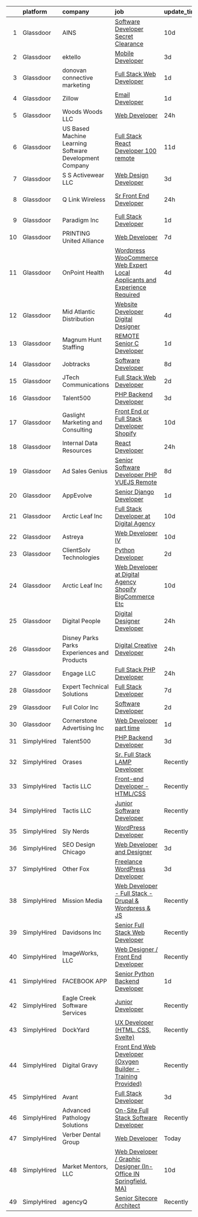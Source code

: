 

|    | platform    | company                                                | job                                                                                                                                                                                                                                                                                                                                                                                                                                                                                                                                                                                                                                                                                                                                                                                                                                                                                                                                                                                                                                                                                                                                                                                                                                                 | update_time   | location                        |
|---:|:------------|:-------------------------------------------------------|:----------------------------------------------------------------------------------------------------------------------------------------------------------------------------------------------------------------------------------------------------------------------------------------------------------------------------------------------------------------------------------------------------------------------------------------------------------------------------------------------------------------------------------------------------------------------------------------------------------------------------------------------------------------------------------------------------------------------------------------------------------------------------------------------------------------------------------------------------------------------------------------------------------------------------------------------------------------------------------------------------------------------------------------------------------------------------------------------------------------------------------------------------------------------------------------------------------------------------------------------------|:--------------|:--------------------------------|
|  1 | Glassdoor   | AINS                                                   | [Software Developer  Secret Clearance ](https://www.glassdoor.com/partner/jobListing.htm?pos=125&ao=1110586&s=58&guid=000001812d749c03a659acdd4d66ad56&src=GD_JOB_AD&t=SR&vt=w&ea=1&cs=1_c07c1652&cb=1654325026399&jobListingId=1007889100765&cpc=149B3D5996025BBA&jrtk=3-0-1g4mn97a9r0f8801-1g4mn97apk26b800-e6c9fd712f6d46f7--6NYlbfkN0Bcr26GrXoQrT0Vg7_C-8puRcYjYF07PKkszPacc_DnVIYYu5WKRhmp_eaMR9QWrlRJ_mPW_FzPClmIoJ7X9jN6nrNEhn3Vkn53xIxsZ1Pz7z7yhtTaGUrxtMSD6e7U84MyiQKGxJLwgdDbSOvuA81QyUuw40tUFKgSjPJHKrkTZNUVUfeiignpR5OtLTKwXjhb8Gpx7RFSzY2rdckjDMEtn8I765vInSBm91bxbrlhFk0hD21m36QkrsNbjMRTvV6v1D0ZbuvuIZLHm5RjLlIxHpe_mmGhWvRtTn9Hc_NnHMsb5HWR5p4NpFb--VoH7HSOg1ZQPEcM-4TsHNMwVOP8zAZISMPWcONIjpXtz29VkuCZTOFi2X8Bx72Y1wAT-Gax3bCiYhbhBqVVn_MYPcu6EqsMhnbNlUPtLAmMc5YWItQQTIPYtnSh9lK8Qcqvvli-plwD1HtaFqoR1B86CC122H3yv6Womg4HvgQhib6OU7QckWXSND0fK4Veb0n_J4ITsXLZrmZgOA%3D%3D)                                                                                                                                                                                                                                                                                                                                                        | 10d           | Remote                          |
|  2 | Glassdoor   | ektello                                                | [Mobile Developer](https://www.glassdoor.com/partner/jobListing.htm?pos=122&ao=1110586&s=58&guid=000001812d749c03a659acdd4d66ad56&src=GD_JOB_AD&t=SR&vt=w&ea=1&cs=1_33aca315&cb=1654325026399&jobListingId=1007905971078&cpc=663B5FE45D73772E&jrtk=3-0-1g4mn97a9r0f8801-1g4mn97apk26b800-80afdd8af822026f--6NYlbfkN0CLjQmfy67UqlWxJvyH5uxFrQGBFL1cdeZdgq-fUlKTljvii19VO40o9hODfeR06z4mhk9GpRvZDex5LB8Ymci47WRXt8vaihY4AblfBVb0bxqBwnDUzJYSUgFrDeDVWEorFxzmmNKcJzLXz0idSWhU2q7GkpYcTy7784qh_mLhorMKw8QAYJoMDVX8gSu2go-fjZPPJGMcHH9TE0X0cmrCVHBm7OaV38E2KrRKS7AZ9m4jOwxhyT_uWgKdmOphxe3iotA1GcquQet_yy0YNPpL7d3AiAfh2ZmDzA2bpRZcGST1WMjR3CZUfFJf7OKP3U9Vv2-1iomHg9D-4FKkISxgvO5Ge-eFIDC88sVnjTa5hUXWh1Y0T9gWV70jPEC7KYADPdYI19PBDPO4Mti7tJytGSihOmI1ZbdWA2UncnObU00hbTmZo5NIJhd99dfTICbFZUIfcpNZ5Ufzj7-nBA6XXVej6AiCwNOk6_L6hffQHyTryH_ijpUe0pKLn3jsC7VbSeWQ2qhEPw%3D%3D)                                                                                                                                                                                                                                                                                                                                                                             | 3d            | Charlotte, NC                   |
|  3 | Glassdoor   | donovan connective marketing                           | [Full Stack Web Developer](https://www.glassdoor.com/partner/jobListing.htm?pos=130&ao=1110586&s=58&guid=000001812d749c03a659acdd4d66ad56&src=GD_JOB_AD&t=SR&vt=w&ea=1&cs=1_4d5e1b74&cb=1654325026399&jobListingId=1007913347732&cpc=BBD63848FB84346C&jrtk=3-0-1g4mn97a9r0f8801-1g4mn97apk26b800-998da6f36034bfe4--6NYlbfkN0BsJGWDlraw8XeqfwaFuWyStT7l7koA8xkj7Ejg-XezmjomiK6CfSX2AmuU2xIH7be_hdok2KATMXepHemEZrKFUcVU5BuCThhRT5Relsnb9kGgcQL6yUKFN9YrviqKqhrMTNmMGlX9_z6HrDCIU0ALgagxZMPpjpwDuEcyNs2fYBoE8HJkD86QRplu_S3QOn9UmkbHVnpOulD797efcBwDILbp-4f6djHags6eQ-w3X8nxIa4ESPGwzrsH6Pnv4ihRCJsOwVbimYALs6sLPI5cohRWQmVuaDC9yTMXPl5LTAw-Vj9WRGbr1b-_mxrAjjCgsUTeerTvgG8Vo0kW9jTbRws4gqAazFJo3C9Pr-eAfqsd1Ur4ocD5sdfO9RHuvU0kbag44un-W8qvb4gJILVnlA_4xWI87e4e0cQ9aom4FMoqlFdjCG9v_VhrZ2Z9z-8Ksk3GdsGlvhoMBRF4J5WehzyNgYrdrhfwoYEcrlpBZDIuWDatnxTEP324prgz8X8%3D)                                                                                                                                                                                                                                                                                                                                                                                   | 1d            | Lititz, PA                      |
|  4 | Glassdoor   | Zillow                                                 | [Email Developer](https://www.glassdoor.com/partner/jobListing.htm?pos=109&ao=1110586&s=58&guid=000001812d749c03a659acdd4d66ad56&src=GD_JOB_AD&t=SR&vt=w&cs=1_33c29bd0&cb=1654325026397&jobListingId=1007914140809&cpc=F41FEAB56D215062&jrtk=3-0-1g4mn97a9r0f8801-1g4mn97apk26b800-d5a371a2296d9443--6NYlbfkN0ANMurRYyPEXg08u6OamUd1Mvhk-zhFSGYIZgoJR86UvYL2v6MoUqae-sD5DnU21vr3PQNu8ZSqa2obWZbktWxgr0g78Syxir6qFJq9FS2-QcG1zbH-ZdReyN6tfx4WDorKu6fRAqkaeyW2Vts6RUdmNBZQ99TRrPTVGAhRaKI308BHDLVipOHrYEs3FqCaTWSFoF6b6XZ48yiZCPT_qh3kqk9hA8pQpq_fEXb9BnYALsWNdz3u0CgFL3MpKCXtbkl78VWArApT7_iA9fcP8jfyjguOAepMpnzCQ8sk0oXgfUtnWlr-QXnshMV3MrX0bK3qmClhsHdkTV3wtQNX6IHDJKyHRu9MhTzBqAp2Sj4bJsjHXBAi5bRIqusXEtrzp038cWKn2JemDiDhuEzOQYtkicX5lr7laAgxe75OhdHJ6Rkt2wolp6PPBTRqgwjzK4iKRs9NPioCIlxR_nSXWpavHYJitk9mNR51XVFkf-ItzOrVkBz9kVtUIByWwz-Y0tK8pjHGIZ-AKn06_4-LwvmOo33ZLO7hO4XhWutYlhmJrlGH6SAtmJQ1pvgiIGYuhUxz7bJzVCBXf6gvvj4GKiIO-B8GmoBhxbJzbe1hemhMzTlQrz0fP1lSVFQilCwfWX75JUKmqfS9w3ZiRFwi7INIHBF2QJKTdMtn7shoW6WFj3CnRCsGZD5hEtELW7joAx2DXBBUorG3ZtIOqyzuvkpi8UkTn6ytn-QxQ38MXp9kMoR-uA0Od5M13xQ01wewXhbQCkoLrW85CMTpEu2CeFKnS2ISS4xjWLgq1udJaBMh9VLsJdNTrJA6DL4OOS9bLDDqT-RcJlcdugCtm32UZUwY5BR2tZ8r4yo0SXZh6p5t6hRnDKjIzS9M33D7SSDdcXE%3D) | 1d            | Remote                          |
|  5 | Glassdoor   | Woods   Woods LLC                                      | [Web Developer](https://www.glassdoor.com/partner/jobListing.htm?pos=124&ao=1110586&s=58&guid=000001812d749c03a659acdd4d66ad56&src=GD_JOB_AD&t=SR&vt=w&ea=1&cs=1_a819eb87&cb=1654325026399&jobListingId=1007915991955&cpc=AF02A54CD0F60729&jrtk=3-0-1g4mn97a9r0f8801-1g4mn97apk26b800-0eb1274849b25c7b--6NYlbfkN0BO3SNxvjMo2-0Sn7sp0Y2vearIcZeVR6chHfBA1t4ZAfzLMSWShPks-uxHp1vfUkWatOQrzQiIgRs1ZsJy8wixeMRq3c3GYB2jihiysNJ3TwU4HO6h6KQWa_qOVSURZnrLNZgkYWcSmMw3rgPO9QdJva5wSA6awwdE3ygnuzNU9apt8Q3tZq5j-KngPeFcw3YcvToaqDRDZv9yilj9KeE274uE-uRSdSIdrp2nnxf9fzrBwrKxlnhY43JCWuyuNh4H2gnLFcgOoLJgPJumS9ttYfOUkeIfm9mLArTq_bFdPCuRHsuJYnQe0zuce96kJxme-UqCindMgieGRjP2BmL_vNvyWcGgRMKzoqoC5fJ_CLRer390acmEIVV0-dM4gEsbwDx8vdYC063wTeldvPtt7_wQINleyRM7rLZZH04fi8F1wyItUVRA-V7wwtpax6Q4zQFWzE4r0Zzc7lQqP9iX-8xrcqdUF3ehH0fr2-WeuwDbX1hAF93XCXXry9puCaM3RVDZwWnKjA%3D%3D)                                                                                                                                                                                                                                                                                                                                                                                | 24h           | Evansville, IN                  |
|  6 | Glassdoor   | US Based Machine Learning Software Development Company | [Full Stack React Developer  100  remote ](https://www.glassdoor.com/partner/jobListing.htm?pos=129&ao=1110586&s=58&guid=000001812d749c03a659acdd4d66ad56&src=GD_JOB_AD&t=SR&vt=w&ea=1&cs=1_e175b22d&cb=1654325026399&jobListingId=1007885699412&cpc=75B6770C194DCF89&jrtk=3-0-1g4mn97a9r0f8801-1g4mn97apk26b800-ddc8e17717378d8f--6NYlbfkN0CSV-gn3IqUyQ72S4DWqRNAWMOMkRukKFbbT1DZK8ueMgLdEnb96pBUgjiwA2JbuNGF0SpPxIIV7B10Cj4WLKlTt1pzhImccnjro4QjdqfPh_EcNdlNbWK3fYQw_a9ygKSY3mMBiLpWTjHQaXpX3fHXhGbYyXvDrVYDS_01Mmg_m-mkTCuoTKVb7FVSkXJChXwPvRdymUXn035XmOlrTfLBeDz_B0x93mDzG04MGi4Ofiq4mFSwNOdVtt13YHUVb-cAuYVBY3aNMRcNiEyrTQLI4mbqJTGJKai_GpRkurhzjvnjgboIau4AZbj7LVpvcyyopJs3c8s1MqAc2vybpaPt-qoAgUKihMRyFbPqMt7o-svGQmZwAueRx2vsyqgWFnh5AQYtgWwEEPe7mvzLUHGZThm84pTNvRsfvE-sAIINmv-jyuvEIlzoJJxM4N9PQX6YS7P3sVJ7a01Dka6_vFZqJVp2AaspWq8FUuuJJtzO3U_gtIr1wvaruViVLGSl-F1omhDzdphVcInTt2qCLalt)                                                                                                                                                                                                                                                                                                                                                 | 11d           | Remote                          |
|  7 | Glassdoor   | S S Activewear LLC                                     | [Web Design Developer](https://www.glassdoor.com/partner/jobListing.htm?pos=101&ao=1110586&s=58&guid=000001812d749c03a659acdd4d66ad56&src=GD_JOB_AD&t=SR&vt=w&cs=1_fa4ea246&cb=1654325026395&jobListingId=1007907546318&cpc=AB75CEC7054B3AF3&jrtk=3-0-1g4mn97a9r0f8801-1g4mn97apk26b800-9a94e0e65c736bca--6NYlbfkN0Ajr136nt6A_LHOZ7dazkZBMRVGXfFx1UH3hXSlGZi78qV2vh4IIPaG56QxCFgA56Adpr9RaXdipIXu1R4bmSOvMziN5foyE-Hu6-wOJzorB798i-BTTof0WkY407sJ8JJ-b48jkEdELNvzxft-sRf5NMtJ6JiYIBRDHRpWroXbQqBaO_5kxxHvN-KYbt9H9FU-F8bCVWeed56PDkhqUEuRGHhHzWK0Nu3lZP0kPet2iRwACwaCwOfDb-EMyWgGqkFXsUVQqg4VOt3af47bvY75B_Qpb107KyhaA0ScS-Ttovwvejm3f9O8Cz8mvYdLCd-loyAM5bDCFh1gRE5RJ2FwuEgTf5QiY3tCEUkDwKDTm4fN6VsY7b1eKXBVRNePn3AQWatgzk6Jv8ghkY2nRwhHILlAlLK-E1ZskwINOt2Iy64Ia5FBLoeNcZ3TFWpTQlAecYaPXE_cGQ3L0uek0lywMunw6PwOJXDK5NdRQa_R6K-As9VVw0ZZQTHbP_Li0ki5tYZh2dBIvPQw4UTA79bZeRqZEguIW-v4sg3bA6_a4IsJhYWUpvEz8SssghZOEsKdijuC4fbddAl4qPgB8eV-sTAqqP0NhzW_hqx4F6YMyY84J-CCRhDdKas4ae50TPoLGHIY772yRVc9vtmqJvlh3UuixpbUa8zEsuUYHmLkgGeuCxCOLVxQPHKIarGitHvurfBbZfTotIBPrKiWfCDKw8Ug9Dhxq4TzGucRBbmQLhyqn2iIZNifI_p_WGhbqUc%3D)                                                                                                                            | 3d            | Bolingbrook, IL                 |
|  8 | Glassdoor   | Q Link Wireless                                        | [Sr  Front End Developer](https://www.glassdoor.com/partner/jobListing.htm?pos=105&ao=1110586&s=58&guid=000001812d749c03a659acdd4d66ad56&src=GD_JOB_AD&t=SR&vt=w&ea=1&cs=1_59a56214&cb=1654325026396&jobListingId=1007916559294&cpc=672A8611FAAE4E7A&jrtk=3-0-1g4mn97a9r0f8801-1g4mn97apk26b800-86db89ce91ad265f--6NYlbfkN0C1n-7uwLBmXreK9Hz04i1NaXR3ByHk8AHoFYtQOHcuclvoeboijQ3cj98tn6T2yyWIZ9kF6My1jRcivOek3492nYOkAzthD-Pg6LQ6h4bFgzHRMekovbVrfqeTQBPN998mfP1EZvlC5vvrhIbgT1NvwkZi3amRU2YyAwhxCnMd_YtBXeM-rY8JVRJHXFTt4eE3BxBjG026y9lCcBWPhVbmt3NM5gWoep3ELe2CtS0wCx9eBHsFCoVAU4p3NmiVJ9wzq8ysYnNkFAYpCQs_IR-1u7QBLKDwQmhSSQqUeew8NGh-FUXQY2NJSZKWnoQ9xKynimTi1bNc27182Y8Xh7huyWn9h6iBNndPYu_N1wSnMtsyZbPVgVSKl2nfTpbHw-4cluDuT6xSu2blFLWJAbWnquDvczTDMhCw1rR8LLozWQponKYtU0Jlj396rWr-Zqjh9lf0vPTT-8_-bXvGv-X3DWxwpWYcXtcNuB7o4LCD95hAntPSlEnxdWJHc5lrmLGqvn9yWx7Tng%3D%3D)                                                                                                                                                                                                                                                                                                                                                                      | 24h           | Fort Lauderdale, FL             |
|  9 | Glassdoor   | Paradigm  Inc                                          | [Full Stack Developer](https://www.glassdoor.com/partner/jobListing.htm?pos=104&ao=1110586&s=58&guid=000001812d749c03a659acdd4d66ad56&src=GD_JOB_AD&t=SR&vt=w&ea=1&cs=1_5df0f952&cb=1654325026396&jobListingId=1007913777840&cpc=108AF0293D5061FB&jrtk=3-0-1g4mn97a9r0f8801-1g4mn97apk26b800-015395ae5e3c734b--6NYlbfkN0A953Z9EfJZc5Z9y7Wb0NkuJO-5BBnqXCJSieP3bN3oT1fFxle1czQLSGHnrtEtTqAt52eRFOWl5TMHE5KvZ9DLzBmtbrQkXxKzoM3J5pzKee_-CEZvarS9CfDL0UiIOyb9qLiVjRYDdkN5QKirZbz30NxUw9tHFj0V-1jf9qVkC-0kY1_NrbvZW4RXGwxbpyIzzB7iGQhTDdVd1E1t61Hn3WtN2ayMj50TyGlTnbuaYtbMW3XH9W02xkfLpbVfsj972rMJ1q0xivwVwAZP8mZ5XY95KSrLc3NzYdCPScomNX1d8itlCzu2yGz-KILdkd_I05I9hkwFEIFs9WrPn0wxKUK3JVoOEvPeRf36-5_03Js5oProybFqSqwTh1Sa8W1rBIPgv9v-DCPSEGN7_jjfH4m8xPYACt05MegcDD65KgoJI8d4X7cdfbNdYUllu1kENXAkN3usCXbqtiqggVaBsErA7EQijZUW7j3eTSKVOwjD7w9Du2n-dFoHmZ4nH06PkphWgAV3Sw%3D%3D)                                                                                                                                                                                                                                                                                                                                                                         | 1d            | Virginia Beach, VA              |
| 10 | Glassdoor   | PRINTING United Alliance                               | [Web Developer](https://www.glassdoor.com/partner/jobListing.htm?pos=118&ao=1110586&s=58&guid=000001812d749c03a659acdd4d66ad56&src=GD_JOB_AD&t=SR&vt=w&ea=1&cs=1_aa1a4a3a&cb=1654325026398&jobListingId=1007898385089&cpc=CBEBA1A9D941894A&jrtk=3-0-1g4mn97a9r0f8801-1g4mn97apk26b800-dc81e49fc931dd62--6NYlbfkN0CRj-sOtPusTLJq9MblLSm6Cds9QWEY5eHHm3cA7ZelnFRzC79Q-ko1-LazN7AL-IGfamo1ZcxnpDw7aZD40s5A8rpCvNB6w3VlgB5HW-HqSTLgjU0um8546ZPGPmEBQ782FxJ-OhvmLxVZQojgLs1JmzLimVPSIol3M114wpxtD0-SvkhtldW0v23vmkd0BcWo-hP5rGZ32L1DRNqUgRL7qyEe9gK09kGEd7HE69lPo9Pr1qaOKz8NFHlsaGw3wdjTcN9LtZEOSdU7FkA9prUpmBa23j8slswy6SBw90Dfo1zO2quv-GoFaAEPocE98GpIEBgs5yysbefg7fwbnxmS-c8u-XYImJzOga0gj3EQKoXAPr7SymPwSlsQdnG-HF_HGaf8S8mD696f2DUFt7gEfzzlI0OYePFCNA95fmsYuBkHETfU0WyPMk1ouIY5xvG5ji7WZHT9liC91yLDTjgZJHB0V842CIezSBsuCgwyhh-ZiHvFmaKN)                                                                                                                                                                                                                                                                                                                                                                                                            | 7d            | Philadelphia, PA                |
| 11 | Glassdoor   | OnPoint Health                                         | [Wordpress WooCommerce Web Expert  Local Applicants and Experience Required](https://www.glassdoor.com/partner/jobListing.htm?pos=107&ao=1110586&s=58&guid=000001812d749c03a659acdd4d66ad56&src=GD_JOB_AD&t=SR&vt=w&ea=1&cs=1_5f134e53&cb=1654325026397&jobListingId=1007903215506&cpc=998AB1121B01004C&jrtk=3-0-1g4mn97a9r0f8801-1g4mn97apk26b800-159e63bd1829bfa7--6NYlbfkN0DZZww-p_mr8GWlqIRBY21Wjl_Fk3kglyx5_HcxykVqwa7Oh0kVVaxeYI8J7BcukAIy0okcdhH2DyaIfm6Jvb1oqeYhbsF02WFeIbSNsj8uljhVtJOIO3Qnvqb9gbGV1ZWwDaYhrI3Uo62QFkN1sspM9OV89cMI8SJD0BHwgNaxLE_r6h4knzc5mL9IlozzooNcjDwioA-IO1DbN2C4W85HxaStV6-N2XB5uhK9KQ52HcDCLAJcT07sIfvD-aJot7xJVtnTk7bkp_h__TkR6LOdqLH5g1t11r6uKmcWo9QaufIbtslvqNjv78XKrHym_V71RstWVq03ryq5L2wFyCT8tfmGTsLeL3e3vaa--S4RFtMTOSHHJaLcCpM4igQ4POoJJ2AkZVQ2sMJCF3DIiaDaXJshSY1iBxK4iX3fc1M2TxXMVGMQuYPa1cI5O69XC0S8iourzJXV7VRBZnQdhtqaXMl8ZaQMATx1k8IO9Wttbnf3BdiDPjfUBfUk7GrSxFZ5xVnrf2dnsA%3D%3D)                                                                                                                                                                                                                                                                                                                   | 4d            | Richardson, TX                  |
| 12 | Glassdoor   | Mid Atlantic Distribution                              | [Website Developer   Digital Designer](https://www.glassdoor.com/partner/jobListing.htm?pos=110&ao=1110586&s=58&guid=000001812d749c03a659acdd4d66ad56&src=GD_JOB_AD&t=SR&vt=w&ea=1&cs=1_ba3c53ce&cb=1654325026397&jobListingId=1007903294411&cpc=663B5FE45D73772E&jrtk=3-0-1g4mn97a9r0f8801-1g4mn97apk26b800-2b67c79111503ea4--6NYlbfkN0BFoUiGhYgMv7mY7eF-LUw5iBVmnYrkwGa4q8pcO4KaVnLrhYX2UEPCV2Z8xr9c14HKUUNq9DvnCyysFLQSGDIXNyuipCfsfrXAIskEj7Qd1qOVlTRTHFDUJjSUZy5S8u-oMzntyD7XA4wR23HXW9mL44-sFXbxUo5zag_3hC_G7woMXF7Qes8IAeHwMkVNk0KApZTiTI7CSsAo9zXVXIFICDvnIYSshPT9JeiYQZPIcirifoFm99IusxhkXJq7Qp4OQ1iNF2C0mu5RUAOtqwYNsqDsYG_j5_ApnA1Ih0WurkItCw40FoIVGQNRsdjPbovFKSl5P-3oRKx_hzArxgra9BpNYQHLt1NxH3PNmih4y7Bj_2MQTrOvonwP9ZhNDXU1qfCrUtdOMKbW9JlzQMdlIqgTj5T86vqfy43RTyokXKZ3zG0JICkBYB53saxotFw2GwmPlwGkvVKH3kHaVLEwCyLgSJMh_ZG662Rbi06HitW5h1YI85iWh9nJXJ4CGBwwHWZF3z8x8w%3D%3D)                                                                                                                                                                                                                                                                                                                                                         | 4d            | Durham, NC                      |
| 13 | Glassdoor   | Magnum Hunt Staffing                                   | [REMOTE Senior C   Developer](https://www.glassdoor.com/partner/jobListing.htm?pos=113&ao=1110586&s=58&guid=000001812d749c03a659acdd4d66ad56&src=GD_JOB_AD&t=SR&vt=w&ea=1&cs=1_698cc66e&cb=1654325026397&jobListingId=1007914397117&cpc=AA718BBA0476CE1A&jrtk=3-0-1g4mn97a9r0f8801-1g4mn97apk26b800-72db3625e6eb8b27--6NYlbfkN0ApPMyXrjGHNZ4HOtR5bp3hW7-r3UAVomwaSEEjEZtheiHWunq3-hIp4grX9xf09FDkEjbXvNWOTvMrfSikpThnoH9PDXMQHp-Vwuk5r6m9vDQuLiG-Ut56UOzJnXFKTrC3A4HSvAGh0y7yXN0cQ3pLwxjQu16bJnL-pX4G0HRD8ZPwe6wAKXgd7KyV025LLk5d4jS-gKeu1EAX3J_bmk3hFuSxixOdzTcLEMkx9EtLvb3Rra1HZ6pOjLvGj3gDPjuHCGJF6lDx7LrqzDJyMRWuZCQ0eQIPIGgO-tn1DOmvqo50kTxlSF5YQcijzmpy5ndF6vqhar4TgwGs-tTnU0STyJXrJWE7t8W_tJuYhyWys1HwJmFE8Bl0IJSkqXGd0D5PSF4tVX0Z_bjUBX0GoBSOtTjTI4FnnN_AgKG1o3HD1tQ-_TB2K9oNMkioZBK5v_tXojI4A0nS5V1WyUsbacGRGKuncwWApqw0RDcJ1_ZLeR00arBLdtxpeKheVqCWl9l6J9YOtAgeVw%3D%3D)                                                                                                                                                                                                                                                                                                                                                                  | 1d            | Remote                          |
| 14 | Glassdoor   | Jobtracks                                              | [Software Developer](https://www.glassdoor.com/partner/jobListing.htm?pos=117&ao=1110586&s=58&guid=000001812d749c03a659acdd4d66ad56&src=GD_JOB_AD&t=SR&vt=w&ea=1&cs=1_1f645eea&cb=1654325026398&jobListingId=1007895494832&cpc=8507CEB59E1C6AFB&jrtk=3-0-1g4mn97a9r0f8801-1g4mn97apk26b800-b90f87937bde63a7--6NYlbfkN0AM-MkqZ0hUtGiVdHIrk1Eibplew1JWmLuun28b0xIKH0ePX5yctfbTl_s6Ocw_2-0-xIqjghaF4LXDO6ITXPBnqxH2e6mXZKcugSFT1Cjd13g45sWuh6ps9O4dmpxOfbAIXdb6nE8kJ091B9aJoqk6TW0LEtelfG8_1_RrpdY8h_dvRtL_-GOmsJssV_-LI1xvdBEJB3lRQzkgx8zVTgZKRNOzTX6YqNRpjH2IBuLVMZGMZ7pV6LWSx5E6Ve81-1aezDzzhza_KcmscO0oUsd28_OXUXeONzZ11XARY7rc4QtZqof9QKxbcViKk3L93CYEnzE8H-qG6yojVx3advYw1nXnvYqVdApz1QiQyL7Gz3d6ea-XZsEjjiOxwZvzxrG_t_tytG7ttAAYjB6zAuOH8ydpiyuAhUIXJSQtSEml1y01DaUNhaPnoMtD_1riuzHQwpPe6MLz-wDoCdShocx4oJBoMhKpFMwoR3E4G0BxKE4DekADoaOKpvI6JNTE95g%3D)                                                                                                                                                                                                                                                                                                                                                                                         | 8d            | Florida                         |
| 15 | Glassdoor   | JTech Communications                                   | [Full Stack Web Developer](https://www.glassdoor.com/partner/jobListing.htm?pos=114&ao=1110586&s=58&guid=000001812d749c03a659acdd4d66ad56&src=GD_JOB_AD&t=SR&vt=w&ea=1&cs=1_82a2438c&cb=1654325026398&jobListingId=1007910490029&cpc=7F925F5888094D6A&jrtk=3-0-1g4mn97a9r0f8801-1g4mn97apk26b800-99bd56ee3dad0002--6NYlbfkN0B1st-q0QqrnjcG-Gw1ezFNBfboKSXBvukInGhjtG7QC-iiJB3qB0mG5k_vgBR3Er5bWCVHtUMxEnsvEjX3oGQQ66u7nf6GP-OgoogwPuvV6hA0z0VrnvqjP1-bsB89wxrLX-37wqUbUZ4toRqT3gvoLHxqVFH8KKhVNxgjvYFGFXDw62y7Ud000xbqDA5L0X7vIOqsc06mdV_mazedG1BTSJ1FGp0pQY9sdoEuUzjJ2MYTaAO81hjFFA4CiNTevsdMWkhvYGh2Bor9AE5BysceOje0kspIaiNQviok3UUc622EDWkGfT6lHUhBktbVoGShJZQXcF8xxglOCsF1tkFaA-ZLIsPOSo7wlshgcOaK08KAFyXH5-LBhHQG2WCTP6zopmmYeip2LH1WExBwefWMh4XErQfFZl5xPSP2mUQkgLZZq_cpRpSNOIzrD-vUutt7bvzfCrvIzQqrOR6XWy8JMkn1nl2sMBqSoU8_gI-Ibfz60G-oB_n_XSAmEJoW0xMGnJ2AEphz4Q%3D%3D)                                                                                                                                                                                                                                                                                                                                                                     | 2d            | Butte, MT                       |
| 16 | Glassdoor   | Talent500                                              | [PHP Backend Developer](https://www.glassdoor.com/partner/jobListing.htm?pos=108&ao=1110586&s=58&guid=000001812d749c03a659acdd4d66ad56&src=GD_JOB_AD&t=SR&vt=w&cs=1_5a65f0f1&cb=1654325026396&jobListingId=1007904714612&cpc=F41FEAB56D215062&jrtk=3-0-1g4mn97a9r0f8801-1g4mn97apk26b800-d767907e49504ccf--6NYlbfkN0D5mXFGwCT9lo97i3gsfTR9iTAPBTm16RjVfbVH6M8QHE8eZVK8zpxpBIss9-IxxjTgyFgGJT-FIoKdrZhAfS9_NM6z5ZxF12lUGA8c02ZoHAmEqDXQYA5mBdMJ_zhsgHFsg5niEobBFIx2nbvtI9VOyGvj5cRaAVXmEt_jMy0VAPg7ZsfrFR7LkrdNItSSGw5VnO8cKDO-eBYns04A7wil4DPbKuJGTJK4aUAGzI2l3jnUu2SrkWgGfgRv-EInFm_jh6IigrM1-SdofL77kr_fKZki9n7Xx56Q-cR1PKDqwpsIzFBHmR4qmkTGY04b78MHPo8o2usJ_Q_fnsOjhhe7AswwMyTeWJAvaFPRjIOf9ua2kfH1MAbg-2GdeRoV7MPghakSY9lKooSW-M4EnQltB1QDDfnVXFpvuujgrOs8NsdTFe5lMER1WyeIZqiwoov1zt5DXogGOsDCOnnijNhKGhqHRk9nSX_wELxxfOkT19ounR1CLcrDcMV-FROt3Aq_CbV8TgxjkHCeFnCRVtvLbFioeG1szP6AQMsVMwCTy7bxeRaIBeCcScqzLfAbuDfbHJXyS6GBSz3jwNBFB8usWdchJd3C-56XbmVouLR89Q%3D%3D)                                                                                                                                                                                                                                                                             | 3d            | Remote                          |
| 17 | Glassdoor   | Gaslight Marketing and Consulting                      | [Front End or Full Stack Developer  Shopify ](https://www.glassdoor.com/partner/jobListing.htm?pos=116&ao=1110586&s=58&guid=000001812d749c03a659acdd4d66ad56&src=GD_JOB_AD&t=SR&vt=w&ea=1&cs=1_c416ae7c&cb=1654325026398&jobListingId=1007889773946&cpc=9C4F014304452074&jrtk=3-0-1g4mn97a9r0f8801-1g4mn97apk26b800-05602b2c6261b7d4--6NYlbfkN0CFyo4ne17UEr3frxlrMZ0qs_rwE7Uwl6KHT7uAdw_EkNlhVAB7uYR1j9n2cgzvB9L_JvlVkJbTJIweRLy17jQb0lH0fBKf0irGGbt-pK0-oFtks8H6ewDu5opFWIgpQJ1S8WNZoxNPouKxhbrN2chlqDzy6wRHTCerMi6dKD1fPnwh-SGBb8DOL9Gr4pHLtZjAToigye_GCB52nmEwy7iNPpftS03fqPDNQi1DbDXWe64cd99UYlDJdx4IS_qkONGAXXoKIyAxo4rJSTdg5ndELglUKVeH06urxOXZEB0MDzTd4c36m_BYTyCOwLbnZqT1cL0P5utoV3WiBwo3qaAIy-wlWaa-7-XEuQa60NvaropHo4fLRUXzN0blvm9CFI6Yl-HsTeQRuP7qPYpjSNcqztMVcPDQtedQR7JlswnyrNITS1nPI1WulOzdiFTBzTFa4ubapZmT2BUtck92xtgAzu0vvcM7RffolxEMtkaDQhgy5uRog2rHHU-OuNbmURCNyFMuFqD8Ya1Wkepb5Fapar6z24GHpoM%3D)                                                                                                                                                                                                                                                                                                                                | 10d           | Remote                          |
| 18 | Glassdoor   | Internal Data Resources                                | [React Developer](https://www.glassdoor.com/partner/jobListing.htm?pos=127&ao=1110586&s=58&guid=000001812d749c03a659acdd4d66ad56&src=GD_JOB_AD&t=SR&vt=w&ea=1&cs=1_59124f4a&cb=1654325026399&jobListingId=1007916053313&cpc=70D6958B2CFB98E6&jrtk=3-0-1g4mn97a9r0f8801-1g4mn97apk26b800-70e8ca862ffd87d2--6NYlbfkN0D-IIHpRgNhhiguU_t6VlqfhfFf3-SclHiEW6RanCpGL0AEnsnTmiX299MBfDVxpfpVp3GIsfX6sv1B9ne9qFG_PE45z9SXXD7WnQ-NRiyrXs3eTAXzRZv0nPU_X1AlYgkj7iNC9vsY9RqrBiZeheQCRIufI6DCcaH2SQzTWl4maSEeidWvBuNHdrCcdj6J2L-kmQ_9WnOnf6ZrCfsxhioS-PpJyBwaQYBWsQAahnJFSVXz00nqnxNehxZEU3uv_XFbSIUzrJkj5Ql_2HfX8_sbJzFCchSHtNhqhO2SyeuY2n0g96l40EtIdC9GTXC1XZwv6EsTRhT0jvtPXudsw7O85aj74dPcAF7VUCSfHIgjT1tvOQ6jgCGV0H15-O7wBf6jjb5oZN54vqHVF6bzclB10wrpQ-mCAKNsTQvRIpJWbsTW46yNpMe-dHCL3Y_KpIl6fCTN58xxEpmzz0hXxOS4R1u2OPFft-vETjBtwa2_83UlYM875ohVNP8jNVfXS1p8R8-ODymiGKl6hoHSS1TU)                                                                                                                                                                                                                                                                                                                                                                          | 24h           | Addison, TX                     |
| 19 | Glassdoor   | Ad Sales Genius                                        | [Senior Software Developer   PHP VUEJS  Remote ](https://www.glassdoor.com/partner/jobListing.htm?pos=115&ao=1110586&s=58&guid=000001812d749c03a659acdd4d66ad56&src=GD_JOB_AD&t=SR&vt=w&ea=1&cs=1_9423efb8&cb=1654325026398&jobListingId=1007895537556&cpc=AA718BBA0476CE1A&jrtk=3-0-1g4mn97a9r0f8801-1g4mn97apk26b800-98d370728f729c52--6NYlbfkN0CnuZqHB0fw7qMnYaPcmJwEEhiN8GGpVqO0if3u8nDOuuKrZceSCTX0MNkTfpjoge48nVZr9hPtB5LzXromZ0yCT0qPeaMF_n2e3HI8ewNSK9Xyw_YnmI9TEIaqGJCkj1Iki90RO6fnx5li4qhPlZBHUXzar-BvfEVkU-G9qDNl84_eodL_t4QhXpAp0SnwrNhQFSsE6DwVLp_9MkFF3TDegUSHEA9pjvSnikEicIMbPl-ZDhw4is8y_WYJ638rxY3VroZnb__S84OBCnaLmBHmgwOElzZihRX7s915QncOQUFg4-oQrPf6jtGHiEiK-Rj9VboQuqSahnXuAKPk8bIy_S9l7ZTV2ITzC4YSfAYKYqunyt5f7pnMft_VtkevQbahjFGDWl2QgVxpUFBpoP43K9emBGA5d5oqwgNQJsUO2SqnUtPenB81ifopa3oybf9xmLDCsT2OMsRBOjA4PrLfjBjmehU0XxGohZjrg7g3RdN77Z4SUbuxScDpRoUUzmrHn4ASAWDfdgKvr5_QlN8aYa8RPuNTygY%3D)                                                                                                                                                                                                                                                                                                                             | 8d            | Tennessee                       |
| 20 | Glassdoor   | AppEvolve                                              | [Senior Django Developer](https://www.glassdoor.com/partner/jobListing.htm?pos=103&ao=1110586&s=58&guid=000001812d749c03a659acdd4d66ad56&src=GD_JOB_AD&t=SR&vt=w&ea=1&cs=1_b252fb46&cb=1654325026396&jobListingId=1007914299349&cpc=7EF4045EBFF25D00&jrtk=3-0-1g4mn97a9r0f8801-1g4mn97apk26b800-b6a848330538a40a--6NYlbfkN0CO3DEfAY9A68AIVwcxeRGvQUfeLcLgbZIyCfLEHxv2SWGKfgJWTED4L7BBiARLxj9j95pjMZyKdq3jJVh2aeT9w7p3LsO7RuzHLhU1xgFqTdbPoqe5bzwGkGN2ZYRr37yM3uD2gnzoWSNCubvw26KnguoWFO2yluokoknvBW7hqcwETkm5NSgph6Wn2EvAhtWi7yE1KYZyIJB9t8ya2m0CEKu2TF6Qeck1bUCu3l6oH018F0-Q_PeBHdbvnhjWg6EE4S1zP9DhiE-M9A7xee6QExoiqjBZ-Rj7un4PnVTE2oLG3RAC6CWxnIMC6RsN1CVPCQcHZckC-rWcPvoGqGqxlLA50lb18iczrMRpw7yWhcE6Uvy4aq0oEq5fXcvW1bEykuzFehU_IR5EouF84e0tGgpQFjzCRXVgujY-Ih24wRCxXASsiGRMKJWFPS2mz6jhMtl_G0g_y7XbUpT3x4YCKxQbRXM5ekEkSn99524wL__WPof3YBw3evegZ__WhTtD7RFAoiluuw%3D%3D)                                                                                                                                                                                                                                                                                                                                                                      | 1d            | Remote                          |
| 21 | Glassdoor   | Arctic Leaf Inc                                        | [Full Stack Developer at Digital Agency](https://www.glassdoor.com/partner/jobListing.htm?pos=102&ao=1110586&s=58&guid=000001812d749c03a659acdd4d66ad56&src=GD_JOB_AD&t=SR&vt=w&cs=1_c76df134&cb=1654325026395&jobListingId=1007889604365&cpc=E8759F5EF1B03E8C&jrtk=3-0-1g4mn97a9r0f8801-1g4mn97apk26b800-ff8aeb27d06fa5e5--6NYlbfkN0BRhiKLDrkt0KPgqSD4-tjrC6mP6XCX_E8VZV6GD-XSQdG5ajkUiVuxVHj3H0ODCZ-Goz7LQoXZ-OvStn40N1_OEc2zw4h38LlruHMnQ3TG7wImikDEWBfwtnvyD-reCToq99Xl4eXYauIyMeBRzI3J2yBkAeOELVsc6Do59Xxl3syRfEQ0jYt44376kUboJsABj3QEtg5YCuPEp46nYS9NHHH4xuL7qy6ufogM9hsgKg0GDmcRkpM3SP_m3Be9fvwgR_5f2PnmOvpyUWgGKhBd0LTTJ_gkmc0GUwV8NHfIjmmQN1xLzHPPJoZpdbMzUiG0DSNUrUg3Jgh1JLL8V9pLZJTeFTYZ8e__KsYSqkRRi9jlisxKHtXiwkRSG1ENXm56Df77yWf3ykGUIMw-a1jmhV7kKVB-2Qxtqc5YQN4bUh4ZJW5Od_ZkvOBbqZVc64wckji0y4GY1iKrFVRHonLOiKOh83pXotaxR2W33h-0ePvgIbj48jBYiHCppn5LWWBoK8jqzIa5t6ywCElIWF_p32gGIALDznk_eSWvFbR90Q%3D%3D)                                                                                                                                                                                                                                                                                                                            | 10d           | Remote                          |
| 22 | Glassdoor   | Astreya                                                | [Web Developer IV](https://www.glassdoor.com/partner/jobListing.htm?pos=112&ao=1110586&s=58&guid=000001812d749c03a659acdd4d66ad56&src=GD_JOB_AD&t=SR&vt=w&cs=1_23677306&cb=1654325026397&jobListingId=1007891098188&cpc=F929909D2225707A&jrtk=3-0-1g4mn97a9r0f8801-1g4mn97apk26b800-b56f5828b3e5675a--6NYlbfkN0DzjjkR96VRVgqXxFjgOfQELqd_1fMsUbAVT_-mHoKYhZ9_EillxVXXkJmMq0jSsymcsyBzi10ZUphSc-BFlBkP5m5yduD0o1FRqeam6BXRAPAnA8uV1WBsinX-nLMHkaiRkp9EhigWo_I_43HZDxKLOIXrB2353EJcN37q-H8N4p8xjjSAl-MXTF3T28uv1xhqkzfzTbIlv3yYJ4ihWaDIi6qCaTxCPtOP5e-5OnjC2iRUxuq-Tkcjp9qtxJOb3J5-TylvXCYHheHYzwYbNl_cq6ZMmIRPGkrEhX6-s064xMqeBWyFSXtt0Di_ienDTWU3FIdSoKYuGXsxA0k_qJIQbc5iqFPVPQ0nDNuVRAME1DEaMtqi81IwmVTR6zGUFKXDSka5q1VQ_NtsCPmNAmIrVhFYoyNWYmzqPz0v0tpawiOeRvB2qzLKSBN8mVeBFHJ60BtQERK3Ff-XpQxFbaCUNfbZB6TuzFYG0Fc4AdJoYe6qqobCTrwjLiLUWctLtVLoKzdNfrQhPmujB9i3SwcK0TV0wO-9H3LOQ8MaRm5-vg%3D%3D)                                                                                                                                                                                                                                                                                                                                                  | 10d           | San Jose, CA                    |
| 23 | Glassdoor   | ClientSolv Technologies                                | [Python Developer](https://www.glassdoor.com/partner/jobListing.htm?pos=119&ao=1110586&s=58&guid=000001812d749c03a659acdd4d66ad56&src=GD_JOB_AD&t=SR&vt=w&ea=1&cs=1_a86b331c&cb=1654325026398&jobListingId=1007909826985&cpc=7F925F5888094D6A&jrtk=3-0-1g4mn97a9r0f8801-1g4mn97apk26b800-0fc2fe885fb815cf--6NYlbfkN0C8_SG8nAfVvFLNKrjrazLcz-EBFYC5YiWhzODOv0FbPD4HQASLqbnhLKoHjauux-ewB30jrD_ChQjcNiBZGrTSG5SgshRcvOBAOcW99VgVqiDm9Z1JkScio1TP8HaZuYNqdKW-Bd9QL0BoC1XDpfWP5e3zp56OA2GchR-WKuZn-l4j_oIpdk4zXL9f_X4tklvPP4R2zQdY3uwU9KaWr8e8ymH5KDMEByRnX4dK2YcxpZfZFAXM3CrcPrsfJbt2Pevv7qXOpFV7EdaC2W_dI8masdKca5fxQ5wkRnByKNUV_xPsoaQtCshsWVQcaaiyo4u6-E_s7uNtbciR15ZIbPETXi1KwCi1qphPxZGsUh2QrPMpG3jaoVyZ46FT_tpVdLRyAsA_awtXDuBQte8Ndvr0hcrE3DxgJrpMejKxCgD6ic7ALSNuR4Tad9fTgORX-08tR-9wQwSoP3C4GYorJlvjHDy6VbcSQFwnSQRzrkkrwHm5iO0_JysSKVSYEtFW4CbNnPYFcgenmQ%3D%3D)                                                                                                                                                                                                                                                                                                                                                                             | 2d            | Littleton, CO                   |
| 24 | Glassdoor   | Arctic Leaf Inc                                        | [Web Developer at Digital Agency  Shopify  BigCommerce  Etc  ](https://www.glassdoor.com/partner/jobListing.htm?pos=106&ao=1110586&s=58&guid=000001812d749c03a659acdd4d66ad56&src=GD_JOB_AD&t=SR&vt=w&cs=1_cd8e46a6&cb=1654325026396&jobListingId=1007889589877&cpc=1641D5D5536C06B6&jrtk=3-0-1g4mn97a9r0f8801-1g4mn97apk26b800-c124af17fb860030--6NYlbfkN0BRhiKLDrkt0KPgqSD4-tjrC6mP6XCX_E8VZV6GD-XSQdG5ajkUiVuxdxELvoyHIJYtn-dGxMoE4LDh7PPgioNHb3hl9LWLQPivZ-krc_LrRz1kVMl_E721rZjSOdVOaa-1iWSElxmRWZdqLVcANyB7eIXILaHkjWEMzqKsLtgKgbGn8FAu7SFYM25K3x1X0ScE1-N05DapCSvyNtorDgLuPz0kaz4VSFv6J1nluWJrMwoGs1r24bZMRXy7zin3D6-SwE3oHRAW8UQpxF96Prdr7aPaiqHi0pvL0T-ZU_vpe0r-v1wRMoyA7gGb7LMF8hNcVPjRhw0r2Hw7HZUgO2U4A7YryCggmav-41lOOSk_gSEMtIjUGua09nOJFoiAuMQ_NsNvQza1Xb9_z6zHdxmpUbtGc1M6nrmii0AtLR5baQ1rzUA4dJd6ehvil6cNMYyhVTKK-bpYbRm3bOIQd02QBQgbFtFi9yu95Pwpw7leeTH0HC1s88LDadLF1ncuGua4_PWUskjCPDrNoXMxiQ0PBKOH-z6_7QDatYL19wivCg%3D%3D)                                                                                                                                                                                                                                                                                                      | 10d           | Remote                          |
| 25 | Glassdoor   | Digital People                                         | [Digital Designer Developer](https://www.glassdoor.com/partner/jobListing.htm?pos=121&ao=1110586&s=58&guid=000001812d749c03a659acdd4d66ad56&src=GD_JOB_AD&t=SR&vt=w&cs=1_ee982143&cb=1654325026398&jobListingId=1007916676937&cpc=5C70DC7FEE0D01B1&jrtk=3-0-1g4mn97a9r0f8801-1g4mn97apk26b800-24fa1f679e6e06a4--6NYlbfkN0CQRQ3eiV4YWjrRS1ho7HVQ9JO8v6Fb3eU0yDOJbdOiEoxcbMbAZ5AqepW77PW23hRvreRi-24tjkk9i_S85zLRsoAIcSz1rIlyWyUp8oGhvsVgSShyh32oAnoyGZI89w_dP5fGgal5Xqzo-1Has1zaDI6KOU42iwTE_c6nH6ZKWwSuQmnxzZ4arorEDM0PV3X93VdSf6EkxzTA4MIS9uX_o_QZ50VZnuI0ilLWkI4zSoNUAWqxbvAw_KvXV5Rcjnbgwd8LKQf2Oy4RwBjb2nWuKqD8T5ami1MHC4cX3HIy_CfsOhuDA_kDEX3yuttjoPBbLgWd_itYhLH6zq2eOkngn-LESZnp-8InOJDpnjvfln6JDr6TRELuzDgRVzhub7OE6a5pD1hm_FAuAne5gCK3OTgyatFx69M564UIK65RhhmSoPHayDs4w1J4QpgIY9BE2tWpVrtXmFbgEY0beLALOWUSMc02hjTaR_XD7acobB2BNtvbGkO5A-xaAAPLuECvHFqwIi7THA%3D%3D)                                                                                                                                                                                                                                                                                                                                                                        | 24h           | Niles, IL                       |
| 26 | Glassdoor   | Disney Parks Parks  Experiences and Products           | [Digital Creative Developer](https://www.glassdoor.com/partner/jobListing.htm?pos=123&ao=1110586&s=58&guid=000001812d749c03a659acdd4d66ad56&src=GD_JOB_AD&t=SR&vt=w&cs=1_3aeb1731&cb=1654325026399&jobListingId=1007917187989&cpc=1CBFC3E34E2A31FF&jrtk=3-0-1g4mn97a9r0f8801-1g4mn97apk26b800-7e0952e85edcc5fe--6NYlbfkN0DAFTyt7pbDCC2JPO79CSdi1dIb81yjczP5qsKcZIxgiRd1qisRd4re16D_VG3-wzVi2F89qZSDP_89wJ3ih7X2JlOoEuibAXhmqY38ujqLOqubCNgrGsimcnBLSyBlwzdA9OJiywOJsgsADhGsVSSk6oKs51kBGl4t5QhDkzITIYi1CEU70n39mJczKx0mjLU6L-ShwwsQ9nOx_kpP-AOLU4PMuJ84hByYXVqK5w2QXjSK20G8WtennN4hzz9YhWwNVkMl1yJObLEmQE2cRUKK12whx0RasVTSlHfqF_9snDRiEJQ0jt3vdW4ksQglGIVfdizSTZ2HjutQDaW-ZVzFTT6LJSTWv5RXGxnVi7pd2kBCZZ5-_CQnQ7HlSsELL4jMWs4FAX70859IjF4E7cT5N7_eRsHKUngkJ4y5kP5QnvnbJrXAjadFW3nObisjHlY%3D)                                                                                                                                                                                                                                                                                                                                                                                                                                                      | 24h           | New York, NY                    |
| 27 | Glassdoor   | Engage LLC                                             | [Full Stack PHP Developer](https://www.glassdoor.com/partner/jobListing.htm?pos=120&ao=1110586&s=58&guid=000001812d749c03a659acdd4d66ad56&src=GD_JOB_AD&t=SR&vt=w&cs=1_7b9bd257&cb=1654325026398&jobListingId=1007916646499&cpc=036CEF58F9688075&jrtk=3-0-1g4mn97a9r0f8801-1g4mn97apk26b800-5eea5105af940631--6NYlbfkN0AZhccrYCUSJlZEde1UnGXnwlG1V9FU8luw-eezWnVYr9_1En6wc3mzGFczIwn4O9rBCRWn4GtUmXp7rlCOlBw9A1X3KR9JX-U6spewbtHXYVYMVR6agFk24IXmoMaYMp4p-B6fDBVk70GI2rlM1cIS5WDkyDoQLlWzIzMOUYJnvDD7M_m8-Sjvg4nHDLLtEjaNLr-yUYkNaexcU032I2AQR3lBAbPr1aG9g4MhfCUBQjio9ygjnLULVcgo1SGb61hJsFGEHBhwVICDENcljyx3qEfiYGfZ21LXIX7VzCcL2GGPdLCUOAGTXSrjpKVg1FjcTDTgwg4ncWIpz_Lh4vfM10FfHvJeSs4A568iqjcoBubZSoYj4n1IFP6DXqNn4Aj0EthEZnVSGWCTfZgF85BfLZ1iaiUFZvTRsBsWl694L6wnYHzmPkDs)                                                                                                                                                                                                                                                                                                                                                                                                                                                                      | 24h           | Alexandria, VA                  |
| 28 | Glassdoor   | Expert Technical Solutions                             | [Full Stack Developer](https://www.glassdoor.com/partner/jobListing.htm?pos=128&ao=1110586&s=58&guid=000001812d749c03a659acdd4d66ad56&src=GD_JOB_AD&t=SR&vt=w&ea=1&cs=1_486217af&cb=1654325026399&jobListingId=1007898401857&cpc=7AD1D84939BBEEF3&jrtk=3-0-1g4mn97a9r0f8801-1g4mn97apk26b800-8a266305a47437c6--6NYlbfkN0Co5wHOooJBt9erdaJMrMbfxrN9sWQ--D72Z30twe0GLOIjOXSoWPfOO6r_Fk6PQSA5RBMjP8_QhGYTzMhwzzmN3RQ0qKUC6oPMCIpBt2bAZVgprXhhEjXUZttlhyq4cO0OTUGiloHeSi42wQ60-6278Q-XiM93DfUFi10MZqX1kepNQPWQ5as8cFCXCsF8dgY3pAZd5yF95DPY-osBSuOYV3p6wyJw8dTVQvoRh8fTV3bhHr8Te6YofCAdH_oZgo0E31AZEGoia_5sWTVrzdxj2rNx1KR5C7jDgfo_3ajQZsvoCQSx6d_7Ei7rn9e_tEQUvlquKA3vggZ5PMXW0q0aL3TUlIYCss6gI3HfQkR1ZacHrXzSIvwmGaNo7X-QI3-myprV552kXJ0ibAMwpNdpZCRKsQHk1bQAJsorZ-_Rodzq4ULtHP21JtbfSwGIy8qYauZHiu-jBCWq7-lBEXivCF1WuumLg-WGWYS_Wl2TcJoXlCeZWCe-YS4tXvbKnUdV_tDc3bEh7A%3D%3D)                                                                                                                                                                                                                                                                                                                                                                         | 7d            | Remote                          |
| 29 | Glassdoor   | Full Color  Inc                                        | [Software Developer](https://www.glassdoor.com/partner/jobListing.htm?pos=126&ao=1110586&s=58&guid=000001812d749c03a659acdd4d66ad56&src=GD_JOB_AD&t=SR&vt=w&ea=1&cs=1_e0c8be56&cb=1654325026399&jobListingId=1007909816896&cpc=1120CD366D53BFD9&jrtk=3-0-1g4mn97a9r0f8801-1g4mn97apk26b800-f145b5a66069c7a4--6NYlbfkN0C-Wmy1kFgNv3WvDIUs556rEmAfNTZeOhgaG1fZwjYYz9MV4MuGBC_-Kpz-TZlUjGmzYBmSXbfqAP_E4fmRw_aeAj1kST1y9-3JEqrQj6gCVDH7oQB4mkveU-mgvx79i8AsZ9641_PqQMFTgr0TyUl56gfMMO7-YV49KGmibMApxOZF30MqUCW8ASwAdm0goyZoN3iugjy8yM77vIT3KoP-odO3s06gCrSEZTQZwtfHyykRo9B5onZZSkHkRQEWt0uAawZRTzb60QRc20YJ8yM1U9zS57DeEVCRLJK4wlCfEAvwid7A_19hgfL4_u7VHlPgI29Sa6PSNwmP_SoeoqixtHiVuhcMUCgpTERK0lkf1Veo7pWYiWwQXOnkvQRs489N2kcIA9q8pP_lRqIZ8_fWZPfZGEq4GFbCtE4V4xUtlDk8E5QmJHm4cWEaFA07OFinJ6ZhNVoRab0-8IdZi4nwSmUKO0PeCxTwTdZvru6qrwKE7CmvaaELrVFcEQgIy-A%3D)                                                                                                                                                                                                                                                                                                                                                                                         | 2d            | Dallas, TX                      |
| 30 | Glassdoor   | Cornerstone Advertising  Inc                           | [Web Developer  part time ](https://www.glassdoor.com/partner/jobListing.htm?pos=111&ao=1110586&s=58&guid=000001812d749c03a659acdd4d66ad56&src=GD_JOB_AD&t=SR&vt=w&ea=1&cs=1_722cc5a9&cb=1654325026397&jobListingId=1007913817005&cpc=48B9F4758953335C&jrtk=3-0-1g4mn97a9r0f8801-1g4mn97apk26b800-7a3535f9c8bb30e7--6NYlbfkN0C7UF9CHkVJDNt5uSyfsfnhA9LY7ZJxOtDuRZHPJx66W61bbHEx1VsOaqIYglyIK_H-jWsxT7n7MzR9o5cKj3UKjx_t3mvlAZHnQhxP4GWdwaS4M01qNpXvva30FueIlIcF_lqAOGngQJBztEf8YLbvZCTYEeIghjpW6H3WSc_RNf_1ZuyWvD-u1AOc-k7TbalvyKgaoSLgV7jDkIgKCrYUreOCC1SI05SN1t6qX89SAL5Pugrth0-_xKbtiqAwBsGLut-xZWedzTrFlw088l4U4vJnZo2cd-kiJb8hGUIUyfx8-lgXC52FtXGewkp3fy3pMeQW7Dcx8UakM4WWPZAyCPguiLVU_-Ib1XA0lA7PWUdXFU9IgvAXp91IUtL5PqIGkbU0wlcEYx1y0HtC4zN2FJ70azn1xf4MGVzhr2S3mYQNPABIkWH5MFXwOYRpFNlbDZjQXlMMIZJBXiy5uAKUARlB2uFtRHcGDPkpNirtET1xbcjtRDSs)                                                                                                                                                                                                                                                                                                                                                                                                | 1d            | Remote                          |
| 31 | SimplyHired | Talent500                                              | [PHP Backend Developer](https://www.simplyhired.com/job/0WtTgSTbYWqJxDFS7r9XElmsYJscbJ6G7WrGvtyL5Y5t-U1ISGgo2Q?q=digital+developer)                                                                                                                                                                                                                                                                                                                                                                                                                                                                                                                                                                                                                                                                                                                                                                                                                                                                                                                                                                                                                                                                                                                 | 3d            | Remote                          |
| 32 | SimplyHired | Orases                                                 | [Sr. Full Stack LAMP Developer](https://www.simplyhired.com/job/2FRr1i-bLTUgB8IOb1LZbc5MD5o7LPeSVqTefM97x8cHqqtlvY-Hbg?q=digital+developer)                                                                                                                                                                                                                                                                                                                                                                                                                                                                                                                                                                                                                                                                                                                                                                                                                                                                                                                                                                                                                                                                                                         | Recently      | Frederick, MD                   |
| 33 | SimplyHired | Tactis LLC                                             | [Front-end Developer - HTML/CSS](https://www.simplyhired.com/job/6YUUTHaJ6hIebYWwtDM4B8-6eAWU8Y9NnL6pHYzhNuasKpum0V4vwQ?q=digital+developer)                                                                                                                                                                                                                                                                                                                                                                                                                                                                                                                                                                                                                                                                                                                                                                                                                                                                                                                                                                                                                                                                                                        | Recently      | Remote                          |
| 34 | SimplyHired | Tactis LLC                                             | [Junior Software Developer](https://www.simplyhired.com/job/XXmovaaTQq2qh5X1HvCSueBEEi2whzR5IvNa2CChnj6BD7l1JxixTA?q=digital+developer)                                                                                                                                                                                                                                                                                                                                                                                                                                                                                                                                                                                                                                                                                                                                                                                                                                                                                                                                                                                                                                                                                                             | Recently      | Remote                          |
| 35 | SimplyHired | Sly Nerds                                              | [WordPress Developer](https://www.simplyhired.com/job/UNyYQR3FbWU192Sl8FyisuiwNog1T2pwDfkUYbddOrx-o4LlUxSvDw?q=digital+developer)                                                                                                                                                                                                                                                                                                                                                                                                                                                                                                                                                                                                                                                                                                                                                                                                                                                                                                                                                                                                                                                                                                                   | Recently      | Remote                          |
| 36 | SimplyHired | SEO Design Chicago                                     | [Web Developer and Designer](https://www.simplyhired.com/job/FjzmiF5LocletrYRA1n-Axbq9osZZ5ZuleN5Fh7qXPRhqE4TPW8oeA?q=digital+developer)                                                                                                                                                                                                                                                                                                                                                                                                                                                                                                                                                                                                                                                                                                                                                                                                                                                                                                                                                                                                                                                                                                            | 3d            | Remote                          |
| 37 | SimplyHired | Other Fox                                              | [Freelance WordPress Developer](https://www.simplyhired.com/job/06xxfbslLPgtfDIINSBik7yaqQEONUf5Ef1znNpDF96uFKGamLo9Yw?q=digital+developer)                                                                                                                                                                                                                                                                                                                                                                                                                                                                                                                                                                                                                                                                                                                                                                                                                                                                                                                                                                                                                                                                                                         | 3d            | Remote                          |
| 38 | SimplyHired | Mission Media                                          | [Web Developer - Full Stack - Drupal & Wordpress & JS](https://www.simplyhired.com/job/N4P2Hv7GRFisaAyKbd0NmcljMXKV-SOMsvlU8adrqXHUTHqc1DSDUQ?q=digital+developer)                                                                                                                                                                                                                                                                                                                                                                                                                                                                                                                                                                                                                                                                                                                                                                                                                                                                                                                                                                                                                                                                                  | Recently      | Baltimore, MD                   |
| 39 | SimplyHired | Davidsons Inc                                          | [Senior Full Stack Web Developer](https://www.simplyhired.com/job/wKXWRcUX9uC7_erx4ysbvMUcMV61jt10rB8iCYiZiwrbdY-3F0WmxQ?q=digital+developer)                                                                                                                                                                                                                                                                                                                                                                                                                                                                                                                                                                                                                                                                                                                                                                                                                                                                                                                                                                                                                                                                                                       | Recently      | Greensboro, NC                  |
| 40 | SimplyHired | ImageWorks, LLC                                        | [Web Designer / Front End Developer](https://www.simplyhired.com/job/P-Qvgf8giFfzVJ1XN7qqCXweVx6qXKrWLxbkLCZsqlxPlHaVb_XSIQ?q=digital+developer)                                                                                                                                                                                                                                                                                                                                                                                                                                                                                                                                                                                                                                                                                                                                                                                                                                                                                                                                                                                                                                                                                                    | Recently      | Vernon Rockville, CT            |
| 41 | SimplyHired | FACEBOOK APP                                           | [Senior Python Backend Developer](https://www.simplyhired.com/job/KFTy_z4xR3EX9LYtt6pXsWl53yVIlLnSknuxczznVDNDc_-SxBfOYA?q=digital+developer)                                                                                                                                                                                                                                                                                                                                                                                                                                                                                                                                                                                                                                                                                                                                                                                                                                                                                                                                                                                                                                                                                                       | 1d            | Remote                          |
| 42 | SimplyHired | Eagle Creek Software Services                          | [Junior Developer](https://www.simplyhired.com/job/9Qnd5FsSj8E65pEzTykAZmhTsx5x1C9KC-pPmzFhCew6Ucpiwn6f8w?q=digital+developer)                                                                                                                                                                                                                                                                                                                                                                                                                                                                                                                                                                                                                                                                                                                                                                                                                                                                                                                                                                                                                                                                                                                      | Recently      | Murfreesboro, TN +126 locations |
| 43 | SimplyHired | DockYard                                               | [UX Developer (HTML, CSS, Svelte)](https://www.simplyhired.com/job/rz_Ftt4BMCY3gpIfiTREr9RmLywPrOXBpbcxm-80OxQOka7-QJyvOQ?q=digital+developer)                                                                                                                                                                                                                                                                                                                                                                                                                                                                                                                                                                                                                                                                                                                                                                                                                                                                                                                                                                                                                                                                                                      | Recently      | Remote                          |
| 44 | SimplyHired | Digital Gravy                                          | [Front End Web Developer (Oxygen Builder - Training Provided)](https://www.simplyhired.com/job/WFNUWoaXeifz1jRoSBk5sAK-w2Axyn5ouIkKJCcmG6Uj6C3fkSuR-A?q=digital+developer)                                                                                                                                                                                                                                                                                                                                                                                                                                                                                                                                                                                                                                                                                                                                                                                                                                                                                                                                                                                                                                                                          | Recently      | United States                   |
| 45 | SimplyHired | Avant                                                  | [Full Stack Developer](https://www.simplyhired.com/job/sHFHvJM72J9rwUKJrMp9B-xzPWYxISZHug6Fx6iDRAqX3vmiy63i0g?q=digital+developer)                                                                                                                                                                                                                                                                                                                                                                                                                                                                                                                                                                                                                                                                                                                                                                                                                                                                                                                                                                                                                                                                                                                  | 3d            | Remote                          |
| 46 | SimplyHired | Advanced Pathology Solutions                           | [On-Site Full Stack Software Developer](https://www.simplyhired.com/job/8yzpi9euvzK_NQ3ePQqMs4xJmqpTN4tCdwGm0rjm6avcYH8_J_pPLA?q=digital+developer)                                                                                                                                                                                                                                                                                                                                                                                                                                                                                                                                                                                                                                                                                                                                                                                                                                                                                                                                                                                                                                                                                                 | Recently      | North Little Rock, AR           |
| 47 | SimplyHired | Verber Dental Group                                    | [Web Developer](https://www.simplyhired.com/job/IAAWIYV_X2HxK9TbdNmN8-GxvOwZrQ4WeGvYViaHY9i4ujqirN0NbQ?q=digital+developer)                                                                                                                                                                                                                                                                                                                                                                                                                                                                                                                                                                                                                                                                                                                                                                                                                                                                                                                                                                                                                                                                                                                         | Today         | Camp Hill, PA                   |
| 48 | SimplyHired | Market Mentors, LLC                                    | [Web Developer / Graphic Designer (In-Office IN Springfield, MA)](https://www.simplyhired.com/job/6kf3uuwQ1EOl7Fl3dSxs72FKsBasyP0W-R29HngWXbHTwb_VXh3XfA?q=digital+developer)                                                                                                                                                                                                                                                                                                                                                                                                                                                                                                                                                                                                                                                                                                                                                                                                                                                                                                                                                                                                                                                                       | 10d           | Springfield, MA                 |
| 49 | SimplyHired | agencyQ                                                | [Senior Sitecore Architect](https://www.simplyhired.com/job/R2QlpVjc-O74SnpsDE3n2gAwdZjKN0i2yFklUU9k7DMNUizUgp8Kzw?q=digital+developer)                                                                                                                                                                                                                                                                                                                                                                                                                                                                                                                                                                                                                                                                                                                                                                                                                                                                                                                                                                                                                                                                                                             | Recently      | Remote                          |